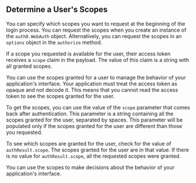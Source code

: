## Determine a User's Scopes

You can specify which scopes you want to request at the beginning of the login process. 
You can request the scopes when you create an instance of the `auth0.WebAuth` object. Alternatively, you can request the scopes in an `options` object in the `authorize` method. 

If a scope you requested is available for the user, their access token receives a `scope` claim in the payload. The value of this claim is a string with all granted scopes. 

You can use the scopes granted for a user to manage the behavior of your application's interface. 
Your application must treat the access token as opaque and not decode it. This means that you cannot read the access token to see the scopes granted for the user. 

To get the scopes, you can use the value of the `scope` parameter that comes back after authentication. This parameter is a string containing all the scopes granted for the user, separated by spaces. This parameter will be populated only if the scopes granted for the user are different than those you requested. 

To see which scopes are granted for the user, check for the value of `authResult.scope`. The scopes granted for the user are in that value.
If there is no value for `authResult.scope`, all the requested scopes were granted.

You can use the scopes to make decisions about the behavior of your application's interface.